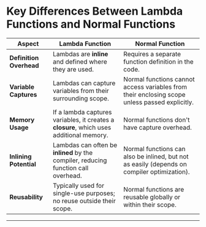 # Key Differences Between Lambda Functions and Normal Functions

| **Aspect**              | **Lambda Function**                                                  | **Normal Function**                                               |
|-------------------------|----------------------------------------------------------------------|-------------------------------------------------------------------|
| **Definition Overhead**  | Lambdas are **inline** and defined where they are used.              | Requires a separate function definition in the code.             |
| **Variable Captures**    | Lambdas can capture variables from their surrounding scope.          | Normal functions cannot access variables from their enclosing scope unless passed explicitly. |
| **Memory Usage**         | If a lambda captures variables, it creates a **closure**, which uses additional memory. | Normal functions don't have capture overhead.                   |
| **Inlining Potential**   | Lambdas can often be **inlined** by the compiler, reducing function call overhead. | Normal functions can also be inlined, but not as easily (depends on compiler optimization). |
| **Reusability**          | Typically used for single-use purposes; no reuse outside their scope. | Normal functions are reusable globally or within their scope.    |

---
